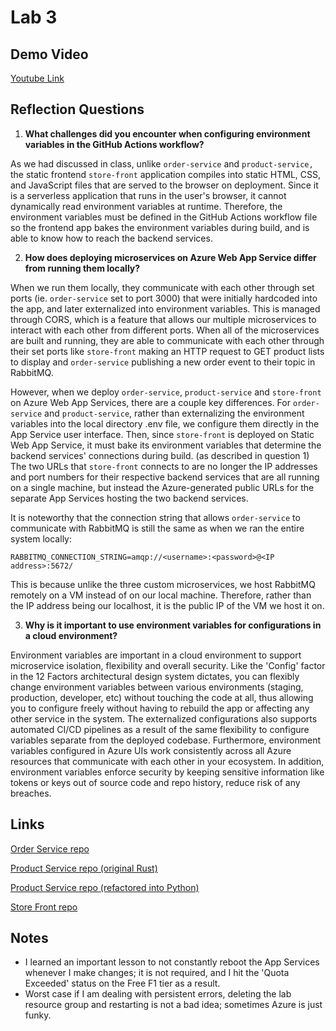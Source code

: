 # Lab 3

## Demo Video

[Youtube Link](https://youtu.be/LekPwWe7yhk)

## Reflection Questions

1. **What challenges did you encounter when configuring environment variables in the GitHub Actions workflow?**

As we had discussed in class, unlike `order-service` and `product-service,` the static frontend `store-front` application compiles into static HTML, CSS, and JavaScript files that are served to the browser on deployment. Since it is a serverless application that runs in the user's browser, it cannot dynamically read environment variables at runtime. Therefore, the environment variables must be defined in the GitHub Actions workflow file so the frontend app bakes the environment variables during build, and is able to know how to reach the backend services.

2. **How does deploying microservices on Azure Web App Service differ from running them locally?**

When we run them locally, they communicate with each other through set ports (ie. `order-service` set to port 3000) that were initially hardcoded into the app, and later externalized into environment variables. This is managed through CORS, which is a feature that allows our multiple microservices to interact with each other from different ports. When all of the microservices are built and running, they are able to communicate with each other through their set ports like `store-front` making an HTTP request to GET product lists to display and `order-service` publishing a new order event to their topic in RabbitMQ.

However, when we deploy `order-service`, `product-service` and `store-front` on Azure Web App Services, there are a couple key differences. For `order-service` and `product-service`, rather than externalizing the environment variables into the local directory .env file, we configure them directly in the App Service user interface. Then, since `store-front` is deployed on Static Web App Service, it must bake its environment variables that determine the backend services' connections during build. (as described in question 1) The two URLs that `store-front` connects to are no longer the IP addresses and port numbers for their respective backend services that are all running on a single machine, but instead the Azure-generated public URLs for the separate App Services hosting the two backend services. 

It is noteworthy that the connection string that allows `order-service` to communicate with RabbitMQ is still the same as when we ran the entire system locally:

`RABBITMQ_CONNECTION_STRING=amqp://<username>:<password>@<IP address>:5672/`

This is because unlike the three custom microservices, we host RabbitMQ remotely on a VM instead of on our local machine. Therefore, rather than the IP address being our localhost, it is the public IP of the VM we host it on.

3. **Why is it important to use environment variables for configurations in a cloud environment?**

Environment variables are important in a cloud environment to support microservice isolation, flexibility and overall security. Like the 'Config' factor in the 12 Factors architectural design system dictates, you can flexibly change environment variables between various environments (staging, production, developer, etc) without touching the code at all, thus allowing you to configure freely without having to rebuild the app or affecting any other service in the system. The externalized configurations also supports automated CI/CD pipelines as a result of the same flexibility to configure variables separate from the deployed codebase. Furthermore, environment variables configured in Azure UIs work consistently across all Azure resources that communicate with each other in your ecosystem. In addition, environment variables enforce security by keeping sensitive information like tokens or keys out of source code and repo history, reduce risk of any breaches.

## Links

[Order Service repo](https://github.com/AliceYangAC/order-service)

[Product Service repo (original Rust)](https://github.com/AliceYangAC/product-service)

[Product Service repo (refactored into Python)](https://github.com/AliceYangAC/product-service-python-refactored)

[Store Front repo](https://github.com/AliceYangAC/store-front)

## Notes

- I learned an important lesson to not constantly reboot the App Services whenever I make changes; it is not required, and I hit the 'Quota Exceeded' status on the Free F1 tier as a result.
- Worst case if I am dealing with persistent errors, deleting the lab resource group and restarting is not a bad idea; sometimes Azure is just funky.
